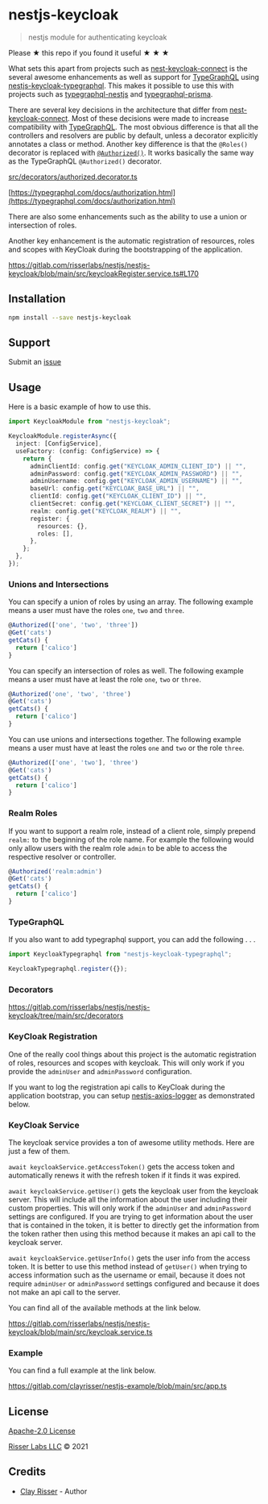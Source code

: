 # nestjs-keycloak

> nestjs module for authenticating keycloak

Please ★ this repo if you found it useful ★ ★ ★

What sets this apart from projects such as [nest-keycloak-connect](https://www.npmjs.com/package/nest-keycloak-connect) is
the several awesome enhancements as well as support for [TypeGraphQL](https://typegraphql.com) using [nestjs-keycloak-typegraphql](https://www.npmjs.com/package/nestjs-keycloak-typegraphql).
This makes it possible to use this with projects such as [typegraphql-nestjs](https://www.npmjs.com/package/typegraphql-nestjs)
and [typegraphql-prisma](https://www.npmjs.com/package/typegraphql-prisma).

There are several key decisions in the architecture that differ from [nest-keycloak-connect](https://www.npmjs.com/package/nest-keycloak-connect). Most of these decisions were made to increase compatibility with [TypeGraphQL](https://typegraphql.com). The most obvious difference is that all
the controllers and resolvers are public by default, unless a decorator explicitly annotates a class or method. Another key difference is that
the `@Roles()` decorator is replaced with [`@Authorized()`](src/decorators/authorized.decorator.ts). It works basically the same way as the
TypeGraphQL `@Authorized()` decorator.

[src/decorators/authorized.decorator.ts](src/decorators/authorized.decorator.ts)

[https://typegraphql.com/docs/authorization.html](https://typegraphql.com/docs/authorization.html)

There are also some enhancements such as the ability to use a union or intersection of roles.

Another key enhancement is the automatic registration of resources, roles and scopes with KeyCloak during the bootstrapping of the application.

https://gitlab.com/risserlabs/nestjs/nestjs-keycloak/blob/main/src/keycloakRegister.service.ts#L170

## Installation

```sh
npm install --save nestjs-keycloak
```

## Support

Submit an [issue](https://gitlab.com/risserlabs/nestjs/nestjs-keycloak/issues/new)

## Usage

Here is a basic example of how to use this.

```ts
import KeycloakModule from "nestjs-keycloak";
```

```ts
KeycloakModule.registerAsync({
  inject: [ConfigService],
  useFactory: (config: ConfigService) => {
    return {
      adminClientId: config.get("KEYCLOAK_ADMIN_CLIENT_ID") || "",
      adminPassword: config.get("KEYCLOAK_ADMIN_PASSWORD") || "",
      adminUsername: config.get("KEYCLOAK_ADMIN_USERNAME") || "",
      baseUrl: config.get("KEYCLOAK_BASE_URL") || "",
      clientId: config.get("KEYCLOAK_CLIENT_ID") || "",
      clientSecret: config.get("KEYCLOAK_CLIENT_SECRET") || "",
      realm: config.get("KEYCLOAK_REALM") || "",
      register: {
        resources: {},
        roles: [],
      },
    };
  },
});
```

### Unions and Intersections

You can specify a union of roles by using an array. The following example
means a user must have the roles `one`, `two` and `three`.

```ts
@Authorized(['one', 'two', 'three'])
@Get('cats')
getCats() {
  return ['calico']
}
```

You can specify an intersection of roles as well. The following example
means a user must have at least the role `one`, `two` or `three`.

```ts
@Authorized('one', 'two', 'three')
@Get('cats')
getCats() {
  return ['calico']
}
```

You can use unions and intersections together. The following example
means a user must have at least the roles `one` and `two` or the role `three`.

```ts
@Authorized(['one', 'two'], 'three')
@Get('cats')
getCats() {
  return ['calico']
}
```

### Realm Roles

If you want to support a realm role, instead of a client role, simply prepend `realm:`
to the beginning of the role name. For example the following would only allow users
with the realm role `admin` to be able to access the respective resolver or controller.

```ts
@Authorized('realm:admin')
@Get('cats')
getCats() {
  return ['calico']
}
```

### TypeGraphQL

If you also want to add typegraphql support, you can add the following . . .

```ts
import KeycloakTypegraphql from "nestjs-keycloak-typegraphql";
```

```ts
KeycloakTypegraphql.register({});
```

### Decorators

https://gitlab.com/risserlabs/nestjs/nestjs-keycloak/tree/main/src/decorators

### KeyCloak Registration

One of the really cool things about this project is the automatic registration of
roles, resources and scopes with keycloak. This will only work if you provide
the `adminUser` and `adminPassword` configuration.

If you want to log the registration api calls to KeyCloak during the application bootstrap, you can setup
[nestjs-axios-logger](https://www.npmjs.com/package/nestjs-axios-logger) as demonstrated below.

### KeyCloak Service

The keycloak service provides a ton of awesome utility methods. Here are just a few
of them.

`await keycloakService.getAccessToken()` gets the access token and automatically renews it
with the refresh token if it finds it was expired.

`await keycloakService.getUser()` gets the keycloak user from the keycloak server. This will
include all the information about the user including their custom properties. This will only
work if the `adminUser` and `adminPassword` settings are configured. If you are trying
to get information about the user that is contained in the token, it is better to directly
get the information from the token rather then using this method because it makes an api
call to the keycloak server.

`await keycloakService.getUserInfo()` gets the user info from the access token. It is better
to use this method instead of `getUser()` when trying to access information such as the username
or email, because it does not require `adminUser` or `adminPassword` settings configured and because
it does not make an api call to the server.

You can find all of the available methods at the link below.

https://gitlab.com/risserlabs/nestjs/nestjs-keycloak/blob/main/src/keycloak.service.ts

### Example

You can find a full example at the link below.

https://gitlab.com/clayrisser/nestjs-example/blob/main/src/app.ts

## License

[Apache-2.0 License](LICENSE)

[Risser Labs LLC](https://risserlabs.com) © 2021

## Credits

- [Clay Risser](https://clayrisser.com) - Author
